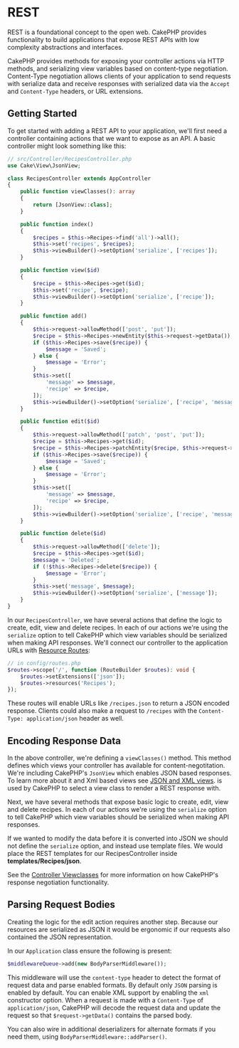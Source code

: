 # REST

REST is a foundational concept to the open web. CakePHP provides functionality
to build applications that expose REST APIs with low complexity abstractions and
interfaces.

CakePHP provides methods for exposing your controller actions via HTTP methods,
and serializing view variables based on content-type negotiation. Content-Type
negotiation allows clients of your application to send requests with serialize
data and receive responses with serialized data via the `Accept` and
`Content-Type` headers, or URL extensions.

## Getting Started

To get started with adding a REST API to your application, we'll first need
a controller containing actions that we want to expose as an API. A basic
controller might look something like this:

``` php
// src/Controller/RecipesController.php
use Cake\View\JsonView;

class RecipesController extends AppController
{
    public function viewClasses(): array
    {
        return [JsonView::class];
    }

    public function index()
    {
        $recipes = $this->Recipes->find('all')->all();
        $this->set('recipes', $recipes);
        $this->viewBuilder()->setOption('serialize', ['recipes']);
    }

    public function view($id)
    {
        $recipe = $this->Recipes->get($id);
        $this->set('recipe', $recipe);
        $this->viewBuilder()->setOption('serialize', ['recipe']);
    }

    public function add()
    {
        $this->request->allowMethod(['post', 'put']);
        $recipe = $this->Recipes->newEntity($this->request->getData());
        if ($this->Recipes->save($recipe)) {
            $message = 'Saved';
        } else {
            $message = 'Error';
        }
        $this->set([
            'message' => $message,
            'recipe' => $recipe,
        ]);
        $this->viewBuilder()->setOption('serialize', ['recipe', 'message']);
    }

    public function edit($id)
    {
        $this->request->allowMethod(['patch', 'post', 'put']);
        $recipe = $this->Recipes->get($id);
        $recipe = $this->Recipes->patchEntity($recipe, $this->request->getData());
        if ($this->Recipes->save($recipe)) {
            $message = 'Saved';
        } else {
            $message = 'Error';
        }
        $this->set([
            'message' => $message,
            'recipe' => $recipe,
        ]);
        $this->viewBuilder()->setOption('serialize', ['recipe', 'message']);
    }

    public function delete($id)
    {
        $this->request->allowMethod(['delete']);
        $recipe = $this->Recipes->get($id);
        $message = 'Deleted';
        if (!$this->Recipes->delete($recipe)) {
            $message = 'Error';
        }
        $this->set('message', $message);
        $this->viewBuilder()->setOption('serialize', ['message']);
    }
}
```

In our `RecipesController`, we have several actions that define the logic
to create, edit, view and delete recipes. In each of our actions we're using
the `serialize` option to tell CakePHP which view variables should be
serialized when making API responses. We'll connect our controller to the
application URLs with [Resource Routes](../development/routing#resource-routes):

``` php
// in config/routes.php
$routes->scope('/', function (RouteBuilder $routes): void {
    $routes->setExtensions(['json']);
    $routes->resources('Recipes');
});
```

These routes will enable URLs like `/recipes.json` to return a JSON encoded
response. Clients could also make a request to `/recipes` with the
`Content-Type: application/json` header as well.

## Encoding Response Data

In the above controller, we're defining a `viewClasses()` method. This method
defines which views your controller has available for content-negotitation.
We're including CakePHP's `JsonView` which enables JSON based responses. To
learn more about it and Xml based views see [JSON and XML views](../views/json-and-xml-views). is
used by CakePHP to select a view class to render a REST response with.

Next, we have several methods that expose basic logic to create, edit, view and
delete recipes. In each of our actions we're using the `serialize` option to
tell CakePHP which view variables should be serialized when making API
responses.

If we wanted to modify the data before it is converted into JSON we should not
define the `serialize` option, and instead use template files. We would place
the REST templates for our RecipesController inside **templates/Recipes/json**.

See the [Controller Viewclasses](../controllers#controller-viewclasses) for more information on how CakePHP's
response negotiation functionality.

## Parsing Request Bodies

Creating the logic for the edit action requires another step. Because our
resources are serialized as JSON it would be ergonomic if our requests also
contained the JSON representation.

In our `Application` class ensure the following is present:

``` php
$middlewareQueue->add(new BodyParserMiddleware());
```

This middleware will use the `content-type` header to detect the format of
request data and parse enabled formats. By default only `JSON` parsing is
enabled by default. You can enable XML support by enabling the `xml`
constructor option. When a request is made with a `Content-Type` of
`application/json`, CakePHP will decode the request data and update the
request so that `$request->getData()` contains the parsed body.

You can also wire in additional deserializers for alternate formats if you
need them, using `BodyParserMiddleware::addParser()`.
